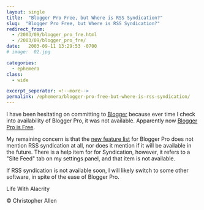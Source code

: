 ```yaml
---
layout: single
title:  "Blogger Pro Free, but Where is RSS Syndication?"
slug:  "Blogger Pro Free, but Where is RSS Syndication?"
redirect_from:
  - /2003/09/blogger_pro_fre.html
  - /2003/09/blogger_pro_fre/
date:   2003-09-11 13:29:53 -0700
# image:  02.jpg

categories:
  - ephemera
class:
  - wide

excerpt_seperator: <!--more-->
permalink: /ephemera/blogger-pro-free-but-where-is-rss-syndication/
---
```


I have been hesitating on committing to [Blogger](http://www.blogger.com) because ever time I check into availability of Blogger Pro, it was not available. Apparently now [Blogger Pro is Free](https://web.archive.org/web/20061209175234/http://www.blogger.com/feature_giveaway/pro_email.pyra).

My remaining concern is that the [new feature list](https://web.archive.org/web/20040613091023/http://www.sherpastore.com/store/page.cfm/p.cfm/2094?1040) for Blogger Pro does not mention RSS syndication at all, nor does it mention if it will be available in the future. There is a help item for for Syndication, however, it refers to a "Site Feed" tab on my settings panel, and that item is not available.

If RSS syndication is not available soon, I will likely switch to some other software, in spite of the ease of Blogger Pro.

Life With Alacrity

© Christopher Allen